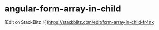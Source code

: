 # angular-form-array-in-child

[Edit on StackBlitz ⚡️](https://stackblitz.com/edit/form-array-in-child-fr4nk